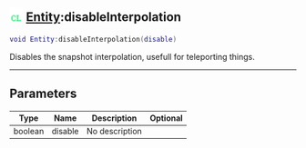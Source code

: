 ## <img src="../../.gitbook/assets/client.png" width="24" height=24 /> [Entity](https://iaswiki.rawr.dev/readme/entity):disableInterpolation

```lua
void Entity:disableInterpolation(disable)
```

Disables the snapshot interpolation, usefull for teleporting things.

------
## Parameters

| Type   | Name | Description | Optional |
| ------ | ---- | ----------- | -------: |
| boolean | disable | No description |  |

